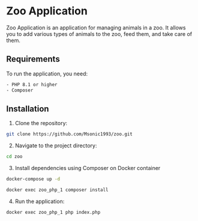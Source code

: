 
# Zoo Application

Zoo Application is an application for managing animals in a zoo. It allows you to add various types of animals to the zoo, feed them, and take care of them.

## Requirements

To run the application, you need:
```bash
- PHP 8.1 or higher
- Composer
```
## Installation
1. Clone the repository:
```bash
git clone https://github.com/Msonic1993/zoo.git
```
2. Navigate to the project directory:
```bash
cd zoo
```
3. Install dependencies using Composer on Docker container

```bash
docker-compose up -d
```

```bash
docker exec zoo_php_1 composer install
```
4. Run the application:

```bash
docker exec zoo_php_1 php index.php
```